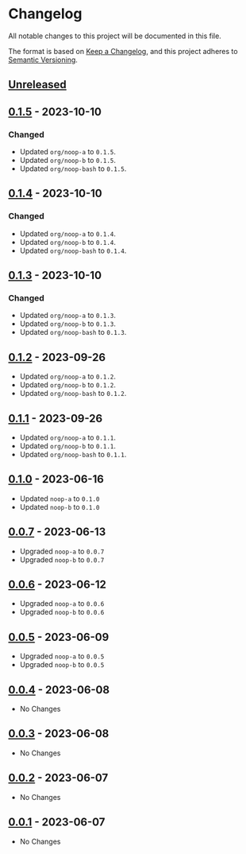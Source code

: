 # Changelog

All notable changes to this project will be documented in this file.

The format is based on [Keep a Changelog](https://keepachangelog.com/en/1.1.0/),
and this project adheres to [Semantic Versioning](https://semver.org/spec/v2.0.0.html).

## [Unreleased]

## [0.1.5] - 2023-10-10

### Changed

- Updated `org/noop-a` to `0.1.5`.
- Updated `org/noop-b` to `0.1.5`.
- Updated `org/noop-bash` to `0.1.5`.

## [0.1.4] - 2023-10-10

### Changed

- Updated `org/noop-a` to `0.1.4`.
- Updated `org/noop-b` to `0.1.4`.
- Updated `org/noop-bash` to `0.1.4`.

## [0.1.3] - 2023-10-10

### Changed

- Updated `org/noop-a` to `0.1.3`.
- Updated `org/noop-b` to `0.1.3`.
- Updated `org/noop-bash` to `0.1.3`.

## [0.1.2] - 2023-09-26

- Updated `org/noop-a` to `0.1.2`.
- Updated `org/noop-b` to `0.1.2`.
- Updated `org/noop-bash` to `0.1.2`.

## [0.1.1] - 2023-09-26

- Updated `org/noop-a` to `0.1.1`.
- Updated `org/noop-b` to `0.1.1`.
- Updated `org/noop-bash` to `0.1.1`.

## [0.1.0] - 2023-06-16

- Updated `noop-a` to `0.1.0`
- Updated `noop-b` to `0.1.0`

## [0.0.7] - 2023-06-13

- Upgraded `noop-a` to `0.0.7`
- Upgraded `noop-b` to `0.0.7`

## [0.0.6] - 2023-06-12

- Upgraded `noop-a` to `0.0.6`
- Upgraded `noop-b` to `0.0.6`

## [0.0.5] - 2023-06-09

- Upgraded `noop-a` to `0.0.5`
- Upgraded `noop-b` to `0.0.5`

## [0.0.4] - 2023-06-08

- No Changes

## [0.0.3] - 2023-06-08

- No Changes

## [0.0.2] - 2023-06-07

- No Changes

## [0.0.1] - 2023-06-07

- No Changes

[unreleased]: https://github.com/colincasey/noop-cnb/compare/v0.1.5...HEAD
[0.1.5]: https://github.com/colincasey/noop-cnb/compare/v0.1.4...v0.1.5
[0.1.4]: https://github.com/colincasey/noop-cnb/compare/v0.1.3...v0.1.4
[0.1.3]: https://github.com/colincasey/noop-cnb/compare/v0.1.2...v0.1.3
[0.1.2]: https://github.com/colincasey/noop-cnb/compare/v0.1.1...v0.1.2
[0.1.1]: https://github.com/colincasey/noop-cnb/compare/v0.1.0...v0.1.1
[0.1.0]: https://github.com/colincasey/noop-cnb/compare/v0.0.7...v0.1.0
[0.0.7]: https://github.com/colincasey/noop-cnb/compare/v0.0.6...v0.0.7
[0.0.6]: https://github.com/colincasey/noop-cnb/compare/v0.0.5...v0.0.6
[0.0.5]: https://github.com/colincasey/noop-cnb/compare/v0.0.4...v0.0.5
[0.0.4]: https://github.com/colincasey/noop-cnb/compare/v0.0.3...v0.0.4
[0.0.3]: https://github.com/colincasey/noop-cnb/compare/v0.0.2...v0.0.3
[0.0.2]: https://github.com/colincasey/noop-cnb/compare/v0.0.1...v0.0.2
[0.0.1]: https://github.com/colincasey/noop-cnb/releases/tag/v0.0.1
